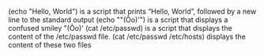 (echo "Hello, World") is a script that prints “Hello, World”, followed by a new line to the standard output
(echo "\"(Ôo)'") is a script that displays a confused smiley "(Ôo)'
(cat /etc/passwd) is a script that displays the content of the /etc/passwd file.
(cat /etc/passwd /etc/hosts) displays the content of these two files

